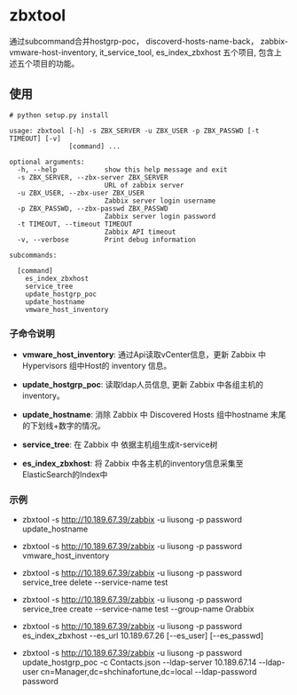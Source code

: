 # zbxtool

通过subcommand合并hostgrp-poc， discoverd-hosts-name-back， zabbix-vmware-host-inventory, it_service_tool, es_index_zbxhost
五个项目, 包含上述五个项目的功能。

## 使用
```shell
# python setup.py install

usage: zbxtool [-h] -s ZBX_SERVER -u ZBX_USER -p ZBX_PASSWD [-t TIMEOUT] [-v]
               [command] ...

optional arguments:
  -h, --help            show this help message and exit
  -s ZBX_SERVER, --zbx-server ZBX_SERVER
                        URL of zabbix server
  -u ZBX_USER, --zbx-user ZBX_USER
                        Zabbix server login username
  -p ZBX_PASSWD, --zbx-passwd ZBX_PASSWD
                        Zabbix server login password
  -t TIMEOUT, --timeout TIMEOUT
                        Zabbix API timeout
  -v, --verbose         Print debug information

subcommands:

  [command]
    es_index_zbxhost
    service_tree
    update_hostgrp_poc
    update_hostname
    vmware_host_inventory
```

### 子命令说明

- **vmware_host_inventory**: 通过Api读取vCenter信息，更新 Zabbix 中 Hypervisors 组中Host的 inventory 信息。

- **update_hostgrp_poc**: 读取ldap人员信息, 更新 Zabbix 中各组主机的 inventory。

- **update_hostname**: 消除 Zabbix 中 Discovered Hosts 组中hostname 末尾的下划线+数字的情况。

- **service_tree**: 在 Zabbix 中 依据主机组生成it-service树

- **es_index_zbxhost**: 将 Zabbix 中各主机的inventory信息采集至ElasticSearch的Index中

### 示例
- zbxtool -s http://10.189.67.39/zabbix -u liusong -p password update_hostname

- zbxtool -s http://10.189.67.39/zabbix -u liusong -p password vmware_host_inventory

- zbxtool -s http://10.189.67.39/zabbix -u liusong -p password service_tree delete --service-name test

- zbxtool -s http://10.189.67.39/zabbix -u liusong -p password service_tree create --service-name test --group-name Orabbix

- zbxtool -s http://10.189.67.39/zabbix -u liusong -p password es_index_zbxhost --es_url 10.189.67.26 [--es_user] [--es_passwd]

- zbxtool -s http://10.189.67.39/zabbix -u liusong -p password update_hostgrp_poc -c Contacts.json --ldap-server 10.189.67.14 --ldap-user cn=Manager,dc=shchinafortune,dc=local --ldap-password password
